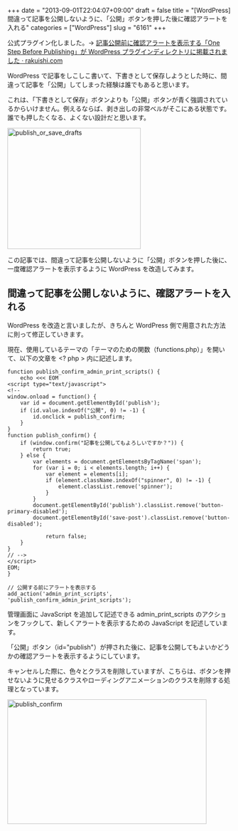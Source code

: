 +++
date = "2013-09-01T22:04:07+09:00"
draft = false
title = "[WordPress] 間違って記事を公開しないように、「公開」ボタンを押した後に確認アラートを入れる"
categories = ["WordPress"]
slug = "6161"
+++

公式プラグイン化しました。&rarr; <a href="http://rakuishi.com/archives/6736" target="_blank">記事公開前に確認アラートを表示する「One Step Before Publishing」が WordPress プラグインディレクトリに掲載されました · rakuishi.com</a>

WordPress で記事をしこしこ書いて、下書きとして保存しようとした時に、間違って記事を「公開」してしまった経験は誰でもあると思います。

これは、「下書きとして保存」ボタンよりも「公開」ボタンが青く強調されているからいけません。例えるならば、剥き出しの非常ベルがそこにある状態です。誰でも押したくなる、よくない設計だと思います。

<img src="/images/2013/09/publish_or_save_drafts.png" alt="publish_or_save_drafts" width="300" height="272" class="aligncenter size-full wp-image-6169" />

この記事では、間違って記事を公開しないように「公開」ボタンを押した後に、一度確認アラートを表示するように WordPress を改造してみます。

<h2>間違って記事を公開しないように、確認アラートを入れる</h2>

WordPress を改造と言いましたが、きちんと WordPress 側で用意された方法に則って修正していきます。

現在、使用しているテーマの「テーマのための関数（functions.php）」を開いて、以下の文章を &lt;? php &gt; 内に記述します。

<pre><code>function publish_confirm_admin_print_scripts() {
	echo <<< EOM
&lt;script type="text/javascript"&gt;
&lt;!--
window.onload = function() {
	var id = document.getElementById('publish');
	if (id.value.indexOf("公開", 0) != -1) {
		id.onclick = publish_confirm;
	}
}
function publish_confirm() {
	if (window.confirm("記事を公開してもよろしいですか？")) {
		return true;
	} else {
		var elements = document.getElementsByTagName('span');
		for (var i = 0; i < elements.length; i++) {
			var element = elements[i];
			if (element.className.indexOf("spinner", 0) != -1) {
				element.classList.remove('spinner');
			}
		}
		document.getElementById('publish').classList.remove('button-primary-disabled');
		document.getElementById('save-post').classList.remove('button-disabled');

	        return false;
	}
}
// --&gt;
&lt;/script&gt;
EOM;
}

// 公開する前にアラートを表示する
add_action('admin_print_scripts', 'publish_confirm_admin_print_scripts');
</code></pre>

管理画面に JavaScript を追加して記述できる admin_print_scripts のアクションをフックして、新しくアラートを表示するための JavaScript を記述しています。

「公開」ボタン（id="publish"）が押された後に、記事を公開してもよいかどうかの確認アラートを表示するようにしています。

キャンセルした際に、色々とクラスを削除していますが、こちらは、ボタンを押せないように見せるクラスやローディングアニメーションのクラスを削除する処理となっています。

<img src="/images/2013/09/publish_confirm.png" alt="publish_confirm" width="448" height="280" class="aligncenter size-full wp-image-6175" />
